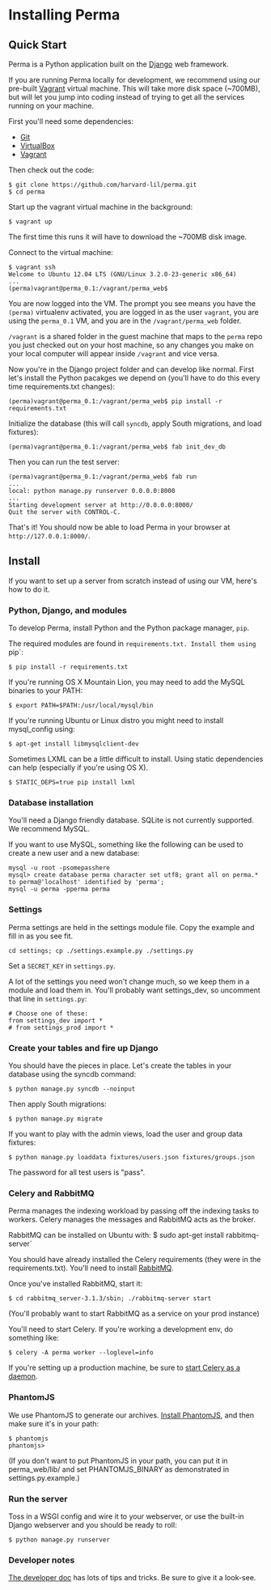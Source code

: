 Installing Perma
=====

## Quick Start

Perma is a Python application built on the [Django](https://www.djangoproject.com/) web framework.

If you are running Perma locally for development, we recommend using our pre-built
[Vagrant](http://docs.vagrantup.com/v2/getting-started/) virtual machine. This will take more disk space (~700MB),
but will let you jump into coding instead of trying to get all the services running on your machine.

First you'll need some dependencies:

* [Git](http://git-scm.com/downloads)
* [VirtualBox](https://www.virtualbox.org/wiki/Downloads)
* [Vagrant](http://www.vagrantup.com/downloads.html)

Then check out the code:

    $ git clone https://github.com/harvard-lil/perma.git
    $ cd perma

Start up the vagrant virtual machine in the background:

    $ vagrant up

The first time this runs it will have to download the ~700MB disk image.

Connect to the virtual machine:

    $ vagrant ssh
    Welcome to Ubuntu 12.04 LTS (GNU/Linux 3.2.0-23-generic x86_64)
    ...
    (perma)vagrant@perma_0.1:/vagrant/perma_web$

You are now logged into the VM. The prompt you see means you have the `(perma)` virtualenv activated,
you are logged in as the user `vagrant`, you are using the `perma_0.1` VM, and you are in the `/vagrant/perma_web` folder.

`/vagrant` is a shared folder in the guest machine that maps to the `perma` repo you just checked out on your host machine,
so any changes you make on your local computer will appear inside `/vagrant` and vice versa.

Now you're in the Django project folder and can develop like normal. First let's install the Python
pacakges we depend on (you'll have to do this every time requirements.txt changes):

    (perma)vagrant@perma_0.1:/vagrant/perma_web$ pip install -r requirements.txt

Initialize the database (this will call `syncdb`, apply South migrations, and load fixtures):

    (perma)vagrant@perma_0.1:/vagrant/perma_web$ fab init_dev_db

Then you can run the test server:

    (perma)vagrant@perma_0.1:/vagrant/perma_web$ fab run
    ...
    local: python manage.py runserver 0.0.0.0:8000
    ...
    Starting development server at http://0.0.0.0:8000/
    Quit the server with CONTROL-C.

That's it! You should now be able to load Perma in your browser at `http://127.0.0.1:8000/`.

## Install

If you want to set up a server from scratch instead of using our VM, here's how to do it.

### Python, Django, and modules

To develop Perma, install Python and the Python package manager, `pip`.

The required modules are found in `requirements.txt. Install them using `pip`:

    $ pip install -r requirements.txt

If you're running OS X Mountain Lion, you may need to add the MySQL binaries 
to your PATH:

    $ export PATH=$PATH:/usr/local/mysql/bin

If you're running Ubuntu or Linux distro you might need to install mysql_config using:

    $ apt-get install libmysqlclient-dev

Sometimes LXML can be a little difficult to install. Using static dependencies can help (especially if you're using OS X).

    $ STATIC_DEPS=true pip install lxml


### Database installation

You'll need a Django friendly database. SQLite is not currently supported. We recommend MySQL.

If you want to use MySQL, something like the following can be used to create a new user and a new database:

	mysql -u root -psomepasshere
	mysql> create database perma character set utf8; grant all on perma.* to perma@'localhost' identified by 'perma';
	mysql -u perma -pperma perma

### Settings

Perma settings are held in the settings module file. Copy the example and fill in as you see fit.

    cd settings; cp ./settings.example.py ./settings.py

Set a `SECRET_KEY` in `settings.py`.

A lot of the settings you need won't change much, so we keep them in a module and load them in. You'll probably want settings_dev, so uncomment that line in `settings.py`:

    # Choose one of these:
    from settings_dev import *
    # from settings_prod import *

### Create your tables and fire up Django

You should have the pieces in place. Let's create the tables in your database using the syncdb command:

    $ python manage.py syncdb --noinput

Then apply South migrations:

    $ python manage.py migrate

If you want to play with the admin views, load the user and group data fixtures:

    $ python manage.py loaddata fixtures/users.json fixtures/groups.json

The password for all test users is "pass".

### Celery and RabbitMQ

Perma manages the indexing workload by passing off the indexing tasks to workers. Celery manages the messages and RabbitMQ acts as the broker.

RabbitMQ can be installed on Ubuntu with:
    $ sudo apt-get install rabbitmq-server`

You should have already installed the Celery requirements (they were in the requirements.txt). You'll need to install [RabbitMQ](http://www.rabbitmq.com/).

Once you've installed RabbitMQ, start it:

    $ cd rabbitmq_server-3.1.3/sbin; ./rabbitmq-server start

(You'll probably want to start RabbitMQ as a service on your prod instance)

You'll need to start Celery. If you're working a development env, do something like:

    $ celery -A perma worker --loglevel=info

If you're setting up a production machine, be sure to [start Celery as a daemon](http://docs.celeryproject.org/en/latest/tutorials/daemonizing.html#daemonizing).

### PhantomJS

We use PhantomJS to generate our archives. [Install PhantomJS](http://phantomjs.org/download.html), and then make sure it's in your path:

    $ phantomjs
    phantomjs>

(If you don't want to put PhantomJS in your path, you can put it in perma_web/lib/ and set PHANTOMJS_BINARY as demonstrated in settings.py.example.)

### Run the server

Toss in a WSGI config and wire it to your webserver, or use the built-in Django webserver and you should be ready to roll:

    $ python manage.py runserver

### Developer notes

[The developer doc](https://github.com/harvard-lil/perma/blob/develop/developer.md) has lots of tips and tricks. Be sure to give it a look-see.
